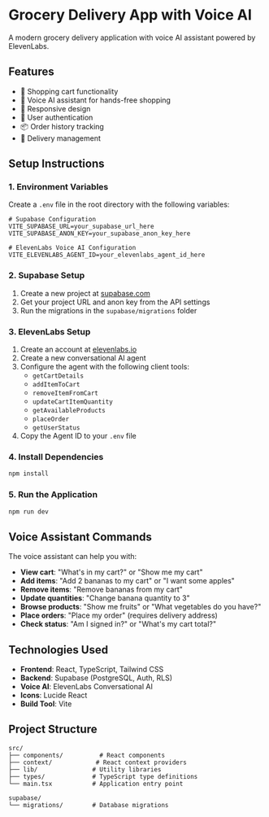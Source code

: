 # Grocery Delivery App with Voice AI

A modern grocery delivery application with voice AI assistant powered by ElevenLabs.

## Features

- 🛒 Shopping cart functionality
- 🎤 Voice AI assistant for hands-free shopping
- 📱 Responsive design
- 🔐 User authentication
- 📦 Order history tracking
- 🚚 Delivery management

## Setup Instructions

### 1. Environment Variables

Create a `.env` file in the root directory with the following variables:

```env
# Supabase Configuration
VITE_SUPABASE_URL=your_supabase_url_here
VITE_SUPABASE_ANON_KEY=your_supabase_anon_key_here

# ElevenLabs Voice AI Configuration
VITE_ELEVENLABS_AGENT_ID=your_elevenlabs_agent_id_here
```

### 2. Supabase Setup

1. Create a new project at [supabase.com](https://supabase.com)
2. Get your project URL and anon key from the API settings
3. Run the migrations in the `supabase/migrations` folder

### 3. ElevenLabs Setup

1. Create an account at [elevenlabs.io](https://elevenlabs.io)
2. Create a new conversational AI agent
3. Configure the agent with the following client tools:
   - `getCartDetails`
   - `addItemToCart`
   - `removeItemFromCart`
   - `updateCartItemQuantity`
   - `getAvailableProducts`
   - `placeOrder`
   - `getUserStatus`
4. Copy the Agent ID to your `.env` file

### 4. Install Dependencies

```bash
npm install
```

### 5. Run the Application

```bash
npm run dev
```

## Voice Assistant Commands

The voice assistant can help you with:

- **View cart**: "What's in my cart?" or "Show me my cart"
- **Add items**: "Add 2 bananas to my cart" or "I want some apples"
- **Remove items**: "Remove bananas from my cart"
- **Update quantities**: "Change banana quantity to 3"
- **Browse products**: "Show me fruits" or "What vegetables do you have?"
- **Place orders**: "Place my order" (requires delivery address)
- **Check status**: "Am I signed in?" or "What's my cart total?"

## Technologies Used

- **Frontend**: React, TypeScript, Tailwind CSS
- **Backend**: Supabase (PostgreSQL, Auth, RLS)
- **Voice AI**: ElevenLabs Conversational AI
- **Icons**: Lucide React
- **Build Tool**: Vite

## Project Structure

```
src/
├── components/          # React components
├── context/            # React context providers
├── lib/               # Utility libraries
├── types/             # TypeScript type definitions
└── main.tsx           # Application entry point

supabase/
└── migrations/        # Database migrations
```